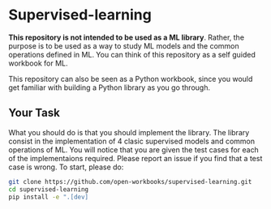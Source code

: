# Supervised-learning


**This repository is not intended to be used as a ML library**. Rather, the purpose is to be used as a way to study ML models and the common operations defined in ML. You can think of this repository as a self guided workbook for ML.

This repository can also be seen as a Python workbook, since you would get familiar with building a Python library as you go through.

## Your Task

What you should do is that you should implement the library. The library consist in the implementation of 4 clasic supervised models and common operations of ML. You will notice that you are given the test cases for each of the implementaions required. Please report an issue if you find that a test case is wrong. To start, please do:

```bash
git clone https://github.com/open-workbooks/supervised-learning.git
cd supervised-learning
pip install -e ".[dev]
